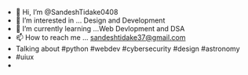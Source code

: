 - 👋 Hi, I’m @SandeshTidake0408
- 👀 I’m interested in ... Design and Development 
- 🌱 I’m currently learning ...Web Devlopment and DSA
- 📫 How to reach me ... sandeshtidake37@gmail.com
- Talking about #python #webdev #cybersecurity #design #astronomy
- #uiux
- 
